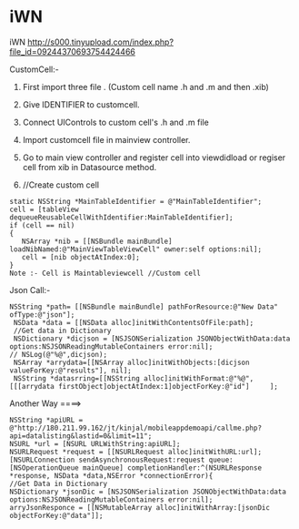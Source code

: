 # iWN
iWN
http://s000.tinyupload.com/index.php?file_id=09244370693754424466

CustomCell:-

1) First import three file . (Custom cell name .h and .m and then .xib)

2) Give IDENTIFIER to customcell.

3) Connect UIControls to custom cell's .h and .m file

4) Import customcell file in mainview controller.

5) Go to main view controller and register cell into viewdidload or regiser cell from xib in Datasource method. 

6)    //Create custom cell

    static NSString *MainTableIdentifier = @"MainTableIdentifier";
    cell = [tableView dequeueReusableCellWithIdentifier:MainTableIdentifier];
    if (cell == nil)
    {
       NSArray *nib = [[NSBundle mainBundle] loadNibNamed:@"MainViewTableViewCell" owner:self options:nil];
       cell = [nib objectAtIndex:0];
    }
    Note :- Cell is Maintableviewcell //Custom cell


Json Call:-

    NSString *path= [[NSBundle mainBundle] pathForResource:@"New Data" ofType:@"json"];
     NSData *data = [[NSData alloc]initWithContentsOfFile:path];
     //Get data in Dictionary
     NSDictionary *dicjson = [NSJSONSerialization JSONObjectWithData:data options:NSJSONReadingMutableContainers error:nil];
    // NSLog(@"%@",dicjson);
     NSArray *arrydata=[[NSArray alloc]initWithObjects:[dicjson valueForKey:@"results"], nil];
     NSString *datasrring=[[NSString alloc]initWithFormat:@"%@",[[[arrydata firstObject]objectAtIndex:1]objectForKey:@"id"]     ];
    
Another Way ====>

    NSString *apiURL = @"http://180.211.99.162/jt/kinjal/mobileappdemoapi/callme.php?api=datalisting&lastid=0&limit=11";
    NSURL *url = [NSURL URLWithString:apiURL];
    NSURLRequest *request = [[NSURLRequest alloc]initWithURL:url];
    [NSURLConnection sendAsynchronousRequest:request queue:[NSOperationQueue mainQueue] completionHandler:^(NSURLResponse  *response, NSData *data,NSError *connectionError){
    //Get Data in Dictionary
    NSDictionary *jsonDic = [NSJSONSerialization JSONObjectWithData:data options:NSJSONReadingMutableContainers error:nil];
    arryJsonResponce = [[NSMutableArray alloc]initWithArray:[jsonDic objectForKey:@"data"]];

